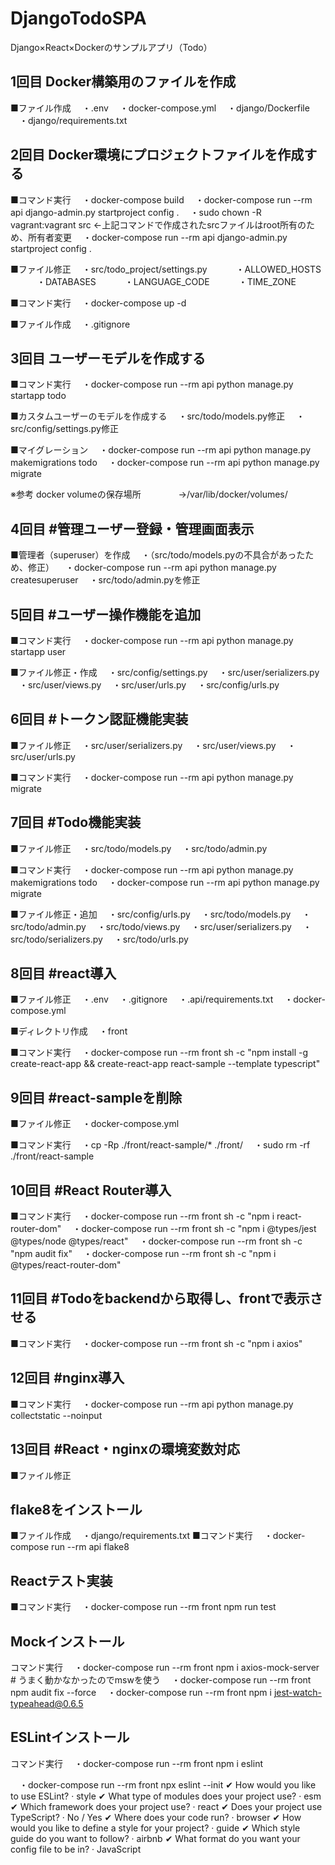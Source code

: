 # DjangoTodoSPA
Django×React×Dockerのサンプルアプリ（Todo）

## 1回目 Docker構築用のファイルを作成
■ファイル作成
　・.env
　・docker-compose.yml
　・django/Dockerfile
　・django/requirements.txt

## 2回目 Docker環境にプロジェクトファイルを作成する
■コマンド実行
　・docker-compose build
　・docker-compose run --rm api django-admin.py startproject config .
　・sudo chown -R vagrant:vagrant src ←上記コマンドで作成されたsrcファイルはroot所有のため、所有者変更
　・docker-compose run --rm api django-admin.py startproject config .

■ファイル修正
　・src/todo_project/settings.py
　　　・ALLOWED_HOSTS
　　　・DATABASES
　　　・LANGUAGE_CODE
　　　・TIME_ZONE

■コマンド実行
　・docker-compose up -d

■ファイル作成
　・.gitignore

## 3回目 ユーザーモデルを作成する
■コマンド実行
　・docker-compose run --rm api python manage.py startapp todo

■カスタムユーザーのモデルを作成する
　・src/todo/models.py修正
　・src/config/settings.py修正

■マイグレーション
　・docker-compose run --rm api python manage.py makemigrations todo
　・docker-compose run --rm api python manage.py migrate

※参考 docker volumeの保存場所
　　　　→/var/lib/docker/volumes/

## 4回目 #管理ユーザー登録・管理画面表示
■管理者（superuser）を作成
　・（src/todo/models.pyの不具合があったため、修正）
　・docker-compose run --rm api python manage.py createsuperuser
　・src/todo/admin.pyを修正

## 5回目 #ユーザー操作機能を追加
■コマンド実行
　・docker-compose run --rm api python manage.py startapp user

■ファイル修正・作成
　・src/config/settings.py
　・src/user/serializers.py
　・src/user/views.py
　・src/user/urls.py
　・src/config/urls.py

## 6回目 #トークン認証機能実装
■ファイル修正
　・src/user/serializers.py
　・src/user/views.py
　・src/user/urls.py

■コマンド実行
　・docker-compose run --rm api python manage.py migrate

## 7回目 #Todo機能実装
■ファイル修正
　・src/todo/models.py
　・src/todo/admin.py

■コマンド実行
　・docker-compose run --rm api python manage.py makemigrations todo
　・docker-compose run --rm api python manage.py migrate

■ファイル修正・追加
　・src/config/urls.py
　・src/todo/models.py
　・src/todo/admin.py
　・src/todo/views.py
　・src/user/serializers.py
　・src/todo/serializers.py
　・src/todo/urls.py

## 8回目 #react導入
■ファイル修正
　・.env
　・.gitignore
　・.api/requirements.txt
　・docker-compose.yml

■ディレクトリ作成
　・front

■コマンド実行
　・docker-compose run --rm front sh -c "npm install -g create-react-app && create-react-app react-sample --template typescript"

## 9回目 #react-sampleを削除
■ファイル修正
　・docker-compose.yml

■コマンド実行
　・cp -Rp ./front/react-sample/* ./front/
　・sudo rm -rf ./front/react-sample

## 10回目 #React Router導入
■コマンド実行
　・docker-compose run --rm front sh -c "npm i react-router-dom"
　・docker-compose run --rm front sh -c "npm i @types/jest @types/node @types/react"
　・docker-compose run --rm front sh -c "npm audit fix"
　・docker-compose run --rm front sh -c "npm i @types/react-router-dom"

## 11回目 #Todoをbackendから取得し、frontで表示させる
■コマンド実行
　・docker-compose run --rm front sh -c "npm i axios"

## 12回目 #nginx導入
■コマンド実行
　・docker-compose run --rm api python manage.py collectstatic --noinput

## 13回目 #React・nginxの環境変数対応
■ファイル修正

## flake8をインストール
■ファイル作成
　・django/requirements.txt
■コマンド実行
　・docker-compose run --rm api flake8

## Reactテスト実装
■コマンド実行
　・docker-compose run --rm front npm run test

## Mockインストール
コマンド実行
　・docker-compose run --rm front npm i axios-mock-server # うまく動かなかったのでmswを使う
　・docker-compose run --rm front npm audit fix --force
　・docker-compose run --rm front npm i jest-watch-typeahead@0.6.5

## ESLintインストール
コマンド実行
　・docker-compose run --rm front npm i eslint

　・docker-compose run --rm front npx eslint --init
    ✔ How would you like to use ESLint? · style
    ✔ What type of modules does your project use? · esm
    ✔ Which framework does your project use? · react
    ✔ Does your project use TypeScript? · No / Yes
    ✔ Where does your code run? · browser
    ✔ How would you like to define a style for your project? · guide
    ✔ Which style guide do you want to follow? · airbnb
    ✔ What format do you want your config file to be in? · JavaScript
